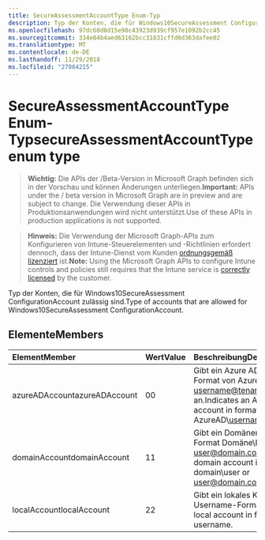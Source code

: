 ```yaml
---
title: SecureAssessmentAccountType Enum-Typ
description: Typ der Konten, die für Windows10SecureAssessment ConfigurationAccount zulässig sind.
ms.openlocfilehash: 97dc60d8d15e90c43923d939cf957e1092b2cc45
ms.sourcegitcommit: 334e84b4aed63162bcc31831cffd6d363dafee02
ms.translationtype: MT
ms.contentlocale: de-DE
ms.lasthandoff: 11/29/2018
ms.locfileid: "27064215"
---
```

# <a name="secureassessmentaccounttype-enum-type"></a><span data-ttu-id="0f4ac-103">SecureAssessmentAccountType Enum-Typ</span><span class="sxs-lookup"><span data-stu-id="0f4ac-103">secureAssessmentAccountType enum type</span></span>

> <span data-ttu-id="0f4ac-104">**Wichtig:** Die APIs der /Beta-Version in Microsoft Graph befinden sich in der Vorschau und können Änderungen unterliegen.</span><span class="sxs-lookup"><span data-stu-id="0f4ac-104">**Important:** APIs under the / beta version in Microsoft Graph are in preview and are subject to change.</span></span> <span data-ttu-id="0f4ac-105">Die Verwendung dieser APIs in Produktionsanwendungen wird nicht unterstützt.</span><span class="sxs-lookup"><span data-stu-id="0f4ac-105">Use of these APIs in production applications is not supported.</span></span>

> <span data-ttu-id="0f4ac-106">**Hinweis:** Die Verwendung der Microsoft Graph-APIs zum Konfigurieren von Intune-Steuerelementen und -Richtlinien erfordert dennoch, dass der Intune-Dienst vom Kunden [ordnungsgemäß lizenziert](https://go.microsoft.com/fwlink/?linkid=839381) ist.</span><span class="sxs-lookup"><span data-stu-id="0f4ac-106">**Note:** Using the Microsoft Graph APIs to configure Intune controls and policies still requires that the Intune service is [correctly licensed](https://go.microsoft.com/fwlink/?linkid=839381) by the customer.</span></span>

<span data-ttu-id="0f4ac-107">Typ der Konten, die für Windows10SecureAssessment ConfigurationAccount zulässig sind.</span><span class="sxs-lookup"><span data-stu-id="0f4ac-107">Type of accounts that are allowed for Windows10SecureAssessment ConfigurationAccount.</span></span>
## <a name="members"></a><span data-ttu-id="0f4ac-108">Elemente</span><span class="sxs-lookup"><span data-stu-id="0f4ac-108">Members</span></span>
|<span data-ttu-id="0f4ac-109">Element</span><span class="sxs-lookup"><span data-stu-id="0f4ac-109">Member</span></span>|<span data-ttu-id="0f4ac-110">Wert</span><span class="sxs-lookup"><span data-stu-id="0f4ac-110">Value</span></span>|<span data-ttu-id="0f4ac-111">Beschreibung</span><span class="sxs-lookup"><span data-stu-id="0f4ac-111">Description</span></span>|
|:---|:---|:---|
|<span data-ttu-id="0f4ac-112">azureADAccount</span><span class="sxs-lookup"><span data-stu-id="0f4ac-112">azureADAccount</span></span>|<span data-ttu-id="0f4ac-113">0</span><span class="sxs-lookup"><span data-stu-id="0f4ac-113">0</span></span>|<span data-ttu-id="0f4ac-114">Gibt ein Azure AD-Konto im Format von AzureAD\ username@tenant.com an.</span><span class="sxs-lookup"><span data-stu-id="0f4ac-114">Indicates an Azure AD account in format of AzureAD\username@tenant.com.</span></span>|
|<span data-ttu-id="0f4ac-115">domainAccount</span><span class="sxs-lookup"><span data-stu-id="0f4ac-115">domainAccount</span></span>|<span data-ttu-id="0f4ac-116">1</span><span class="sxs-lookup"><span data-stu-id="0f4ac-116">1</span></span>|<span data-ttu-id="0f4ac-117">Gibt ein Domänenkonto, das im Format Domäne\Benutzer oder user@domain.com an.</span><span class="sxs-lookup"><span data-stu-id="0f4ac-117">Indicates a domain account in format of domain\user or user@domain.com.</span></span>|
|<span data-ttu-id="0f4ac-118">localAccount</span><span class="sxs-lookup"><span data-stu-id="0f4ac-118">localAccount</span></span>|<span data-ttu-id="0f4ac-119">2</span><span class="sxs-lookup"><span data-stu-id="0f4ac-119">2</span></span>|<span data-ttu-id="0f4ac-120">Gibt ein lokales Konto im Username-Format an.</span><span class="sxs-lookup"><span data-stu-id="0f4ac-120">Indicates a local account in format of username.</span></span>|






